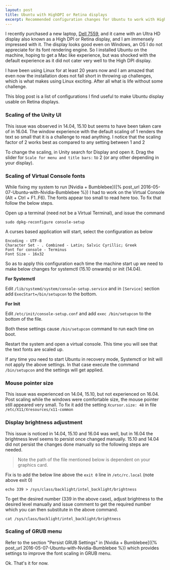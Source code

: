 ```yaml
---
layout: post
title: Ubuntu with HighDPI or Retina displays
excerpt: Recommended configuration changes for Ubuntu to work with HighDPI or Retina displays. Without these changes the high resolution of Retina displays causes text to appear very small.
---
```

I recently purchased a new laptop, [Dell 7559](http://www.dell.com/us/p/inspiron-15-7559-laptop/pd?oc=dncwpw5724s&model_id=inspiron-15-7559-laptop), and it came with an Ultra HD display also known as a High DPI or Retina display, and I am immensely impressed with it. The display looks good even on Windows, an OS I do not appreciate for its font rendering engine. So I installed Ubuntu on the machine, hoping to get a Mac like experience, but was shocked with the default experience as it did not cater very well to the High DPI display.

I have been using Linux for at least 20 years now and I am amazed that even now the installation does not fall short in throwing up challenges, which is what makes using Linux exciting. After all what is life without some challenge.

This blog post is a list of configurations I find useful to make Ubuntu display usable on Retina displays.

### Scaling of the Unity UI ###

This issue was observed in 14.04, 15.10 but seems to have been taken care of in 16.04. The window experience with the default scaling of 1 renders the text so small that it is a challenge to read anything. I notice that the scaling factor of 2 works best as compared to any setting between 1 and  2

To change the scaling, in Unity search for Display and open it. Drag the slider for `Scale for menu and title bars:` to 2 (or any other depending in your display).

### Scaling of Virtual Console fonts ###

While fixing my system to run [Nvidia + Bumblebee]({% post_url 2016-05-07-Ubuntu-with-Nvidia-Bumblebee %}) I had to work on the Virtual Console (Alt + Ctrl + F1..F6). The fonts appear too small to read here too. To fix that follow the below steps.

Open up a terminal (need not be a Virtual Terminal), and issue the command

`sudo dpkg-reconfigure console-setup`

A curses based application will start, select the configuration as below

```
Encoding - UTF-8
Character Set - . Combined - Latin; Salvic Cyrillic; Greek
Font for console - Terminus
Font Size - 16x32
```
So as to apply this configuration each time the machine start up we need to make below changes for systemctl (15.10 onwards) or init (14.04).

**For Systemctl**

Edit `/lib/systemd/system/console-setup.service` and in `[Service]` section add `ExecStart=/bin/setupcon` to the bottom.

**For Init**

Edit `/etc/init/console-setup.conf` and add `exec /bin/setupcon` to the bottom of the file.

Both these settings cause `/bin/setupcon` command to run each time on boot.

Restart the system and open a virtual console. This time you will see that the text fonts are scaled up.

If any time you need to start Ubuntu in recovery mode, Systemctl or Init will not apply the above settings. In that case execute the command `/bin/setupcon` and the settings will get applied.

### Mouse pointer size ###

This issue was experienced on 14.04, 15.10, but not experienced on 16.04. Post scaling while the windows were comfortable size, the mouse pointer still appeared very small. To fix it add the setting `Xcursor.size: 48` in file `/etc/X11/Xresources/x11-common`

### Display brightness adjustment ###

This issue is noticed in 14.04, 15.10 and 16.04 was well, but in 16.04 the brightness level seems to persist once changed manually. 15.10 and 14.04 did not persist the changes done manually so the following steps are needed.

> Note the path of the file mentioned below is dependent on your graphics card.

Fix is to add the below line above the `exit 0` line in `/etc/rc.local` (note above exit 0)

`echo 339 > /sys/class/backlight/intel_backlight/brightness`

To get the desired number (339 in the above case), adjust brightness to the desired level manually and issue comment to get the required number which you can then substitute in the above command.

`cat /sys/class/backlight/intel_backlight/brightness`

### Scaling of GRUB menu ###

Refer to the section "Persist GRUB Settings" in [Nvidia + Bumblebee]({% post_url 2016-05-07-Ubuntu-with-Nvidia-Bumblebee %}) which provides settings to improve the font scaling in GRUB menu.


Ok. That's it for now.
